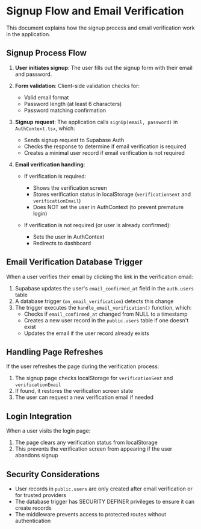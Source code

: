 # Signup Flow and Email Verification

This document explains how the signup process and email verification work in the application.

## Signup Process Flow

1. **User initiates signup**: The user fills out the signup form with their email and password.

2. **Form validation**: Client-side validation checks for:
   - Valid email format
   - Password length (at least 6 characters)
   - Password matching confirmation

3. **Signup request**: The application calls `signUp(email, password)` in `AuthContext.tsx`, which:
   - Sends signup request to Supabase Auth
   - Checks the response to determine if email verification is required
   - Creates a minimal user record if email verification is not required

4. **Email verification handling**:
   - If verification is required:
     - Shows the verification screen
     - Stores verification status in localStorage (`verificationSent` and `verificationEmail`)
     - Does NOT set the user in AuthContext (to prevent premature login)
     
   - If verification is not required (or user is already confirmed):
     - Sets the user in AuthContext
     - Redirects to dashboard

## Email Verification Database Trigger

When a user verifies their email by clicking the link in the verification email:

1. Supabase updates the user's `email_confirmed_at` field in the `auth.users` table
2. A database trigger (`on_email_verification`) detects this change
3. The trigger executes the `handle_email_verification()` function, which:
   - Checks if `email_confirmed_at` changed from NULL to a timestamp
   - Creates a new user record in the `public.users` table if one doesn't exist
   - Updates the email if the user record already exists

## Handling Page Refreshes

If the user refreshes the page during the verification process:

1. The signup page checks localStorage for `verificationSent` and `verificationEmail`
2. If found, it restores the verification screen state
3. The user can request a new verification email if needed

## Login Integration

When a user visits the login page:

1. The page clears any verification status from localStorage
2. This prevents the verification screen from appearing if the user abandons signup

## Security Considerations

- User records in `public.users` are only created after email verification or for trusted providers
- The database trigger has SECURITY DEFINER privileges to ensure it can create records
- The middleware prevents access to protected routes without authentication 